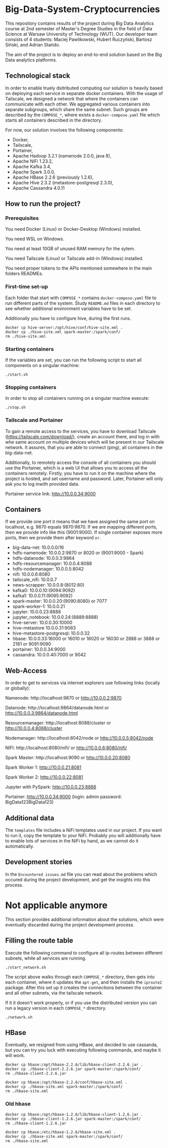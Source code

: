 # Big-Data-System-Cryptocurrencies

This repository contains results of the project during Big Data Analytics course at 2nd semester of Master's Degree Studies in the field of Data Science at Warsaw University of Technology (WUT). Our developer team consists of 4 students: Maciej Pawlikowski, Hubert Ruczyński, Bartosz Siński, and Adrian Stańdo.

The aim of the project is to deploy an end-to-end solution based on the Big Data analytics platforms.

## Technological stack

In order to enable truely dsitributed computing our solution is heavily based on deploying each service in separate docker containers. With the usage of Tailscale, we designed a network that where the containers can communicate with each other. We aggregated various containers into separate subgroups, which share the same subnet. Such groups are described by the `COMPOSE_*`, where exists a `docker-compose.yaml` file which starts all containers described in the directory.

For now, our solution involves the following components:

* Docker,
* Tailscale,
* Portainer,
* Apache Hadoop 3.2.1 (namenode 2.0.0, java 8),
* Apache NiFi 1.23.2,
* Apache Kafka 3.4,
* Apache Spark 3.0.0,
* Apache HBase 2.2.6 (previously 1.2.6),
* Apache Hive 2.3.2 (metastore-postgresql 2.3.0),
* Apache Cassandra 4.0.11

## How to run the project?

### Prerequisites

You need Docker (Linux) or Docker-Desktop (Windows) installed.

You need WSL on Windows.

You need at least 10GB of unused RAM memory for the sytem.

You need Tailscale (Linux) or Tailscale add-in (Windows) installed.

You need proper tokens to the APIs mentioned somewhere in the main folders READMEs.

### First-time set-up

Each folder that start with `COMPOSE_*` contains `docker-compose.yaml` file to run different parts of the system. Study `README.md` files in each directory to see whether additional environment variables have to be set.

Additionally you have to configure hive, during the first runs.

```
docker cp hive-server:/opt/hive/conf/hive-site.xml .
docker cp ./hive-site.xml spark-master:/spark/conf/
rm ./hive-site.xml
```

### Starting containers

If the variables are set, you can run the following script to start all components on a singular machine:

```
./start.sh
```

### Stopping containers

In order to stop all containers running on a singular machine execute:

```
./stop.sh
```

### Tailscale and Portainer

To gain a remote access to the services, you have to download Tailscale (https://tailscale.com/download/), create an account there, and log in with whe same account on multiple devices which will be present in our Tailscale network. It assures, that you are able to connect (ping), all containers in the big-data-net.

Additionally, to remotely access the console of all containers you should use the Portainer, which is a web UI that allows you to access all the containers remotely. Firstly, you have to run it on the machine where the project is hosted, and set username and password. Later, Portainer will only ask you to log inwith provided data.

Portainer service link: http://10.0.0.34:9000

## Containers

If we provide one port it means that we have assigned the same port on localhost, e.g. 9870 equals 9870:9870. If we are mapping different ports, then we provide info like this (9001:9000). If single container exposes more ports, then we provide them after keyword `or`.

* big-data-net:              10.0.0.0/16
* hdfs-namenode:             10.0.0.2:9870 or 8020 or (9001:9000 - Spark)
* hdfs-datanode:             10.0.0.3:9864
* hdfs-resourcemanager:      10.0.0.4:8088
* hdfs-nodemanager:          10.0.0.5:8042
* nifi:                      10.0.0.6:8080
* tailscale_nifi:            10.0.0.7
* news-scrapper:             10.0.0.8:(8012:80)
* kafka0:                    10.0.0.10:(9094:9092)
* kafka1:                    10.0.0.11:(9095:9092)
* spark-master:              10.0.0.20:(9090:8080) or 7077
* spark-worker-1:            10.0.0.21
* jupyter:                   10.0.0.23:8888
* jupyter_notebook:          10.0.0.24:(8889:8888)
* hive-server:               10.0.0.30:10000
* hive-metastore             10.0.0.31:9083
* hive-metastore-postgresql: 10.0.0.32
* hbase:                     10.0.0.33:16000 or 16010 or 16020 or 16030 or 2888 or 3888 or 2181 or 9091:9090
* portainer:                 10.0.0.34:9000
* cassandra:                 10.0.0.40:7000 or 9042

## Web-Access

In order to get to services via internet explorers use following links (locally or globally):

Namenode: http://localhost:9870 or http://10.0.0.2:9870

Datanode: http://localhost:9864/datanode.html or http://10.0.0.3:9864/datanode.html

Resourcemanager: http://localhost:8088/cluster or http://10.0.0.4:8088/cluster

Nodemanager: http://localhost:8042/node or http://10.0.0.5:8042/node

NIFI: http://localhost:8080/nifi/ or http://10.0.0.6:8080/nifi/

Spark Master: http://localhost:9090 or http://10.0.0.20:8080

Spark Worker 1: http://10.0.0.21:8081

Spark Worker 2: http://10.0.0.22:8081

Jupyter with PySpark: http://10.0.0.23:8888

Portainer: http://10.0.0.34:9000 (login: admin password: BigData123BigData123)

## Additional data

The `templates` file includes a NiFi templates used in our project. If you want to run it, copy the template to your NiFi. Probably you will additionally have to enable lots of services in the NiFi by hand, as we cannot do it automatically.

## Development stories

In the `Encountered issues.md` file you can read about the problems which occured during the project development, and get the insights into this process.

# Not applicable anymore

This section provides additional information about the solutions, which were eventually discarded during the project development process.

## Filling the route table

Execute the following command to configure all ip-routes between different subnets, while all services are running.

```
./start_network.sh
```

The script above walks through each `COMPOSE_*` directory, then gets into each container, where it updates the `apt-get`, and then installs the `iproute2` package. After this set up it creates the connections between the container and all other subnets, via the tailscale network.

If it it doesn't work properly, or if you use the distributed version you can run a legacy version in each `COMPOSE_*` directory.

```
./network.sh
```

## HBase

Eventually, we resigned from using HBase, and decided to use cassanda, but you can try you luck with executing following commands, and maybe it will work.

```
docker cp hbase:/opt/hbase-2.2.6/lib/hbase-client-2.2.6.jar .
docker cp ./hbase-client-2.2.6.jar spark-master:/spark/conf/
rm ./hbase-client-2.2.6.jar

docker cp hbase:/opt/hbase-2.2.6/conf/hbase-site.xml .
docker cp ./hbase-site.xml spark-master:/spark/conf/
rm ./hbase-site.xml
```

### Old hbase

```
docker cp hbase:/opt/hbase-1.2.6/lib/hbase-client-1.2.6.jar .
docker cp ./hbase-client-1.2.6.jar spark-master:/spark/conf/
rm ./hbase-client-1.2.6.jar

docker cp hbase:/etc/hbase-1.2.6/hbase-site.xml .
docker cp ./hbase-site.xml spark-master:/spark/conf/
rm ./hbase-site.xml
```